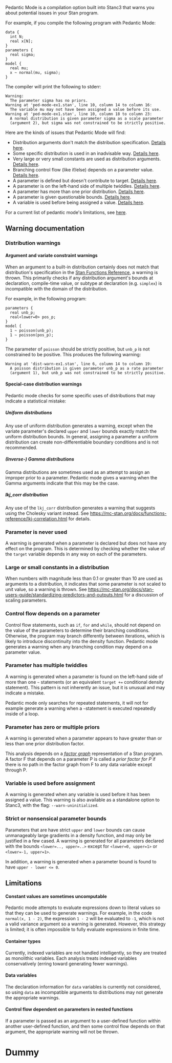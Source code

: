 
Pedantic Mode is a compilation option built into Stanc3 that warns you about potential issues in your Stan program.

For example, if you compile the following program with Pedantic Mode:

    data {
      int N;
      real x[N];
    }
    parameters {
      real sigma;
    }
    model {
      real mu;
      x ~ normal(mu, sigma);
    }

The compiler will print the following to stderr:

    Warning:
      The parameter sigma has no priors.
    Warning at 'ped-mode-ex1.stan', line 10, column 14 to column 16:
      The variable mu may not have been assigned a value before its use.
    Warning at 'ped-mode-ex1.stan', line 10, column 18 to column 23:
      A normal distribution is given parameter sigma as a scale parameter
      (argument 2), but sigma was not constrained to be strictly positive.

Here are the kinds of issues that Pedantic Mode will find:

-   Distribution arguments don't match the distribution specification. [Details here](#orgc4e1d29).
-   Some specific distribution is used in an inadvisable way. [Details here](#org666feb5).
-   Very large or very small constants are used as distribution arguments. [Details here](#org975b60e).
-   Branching control flow (like if/else) depends on a parameter value. [Details here](#org9f17caa).
-   A parameter is defined but doesn't contribute to target. [Details here](#orge315e55).
-   A parameter is on the left-hand side of multiple twiddles. [Details here](#org4ce0054).
-   A parameter has more than one prior distribution. [Details here](#org2a77905).
-   A parameter is given questionable bounds. [Details here](#orgad71dac).
-   A variable is used before being assigned a value. [Details here](#orga70a9f6).

For a current list of pedantic mode's limitations, see [here](#orgb5df36f).


## Warning documentation


### Distribution warnings


#### Argument and variate constraint warnings

<a id="orgc4e1d29"></a>
When an argument to a built-in distribution certainly does not match that distribution's specification in the [Stan Functions Reference](https://mc-stan.org/docs/functions-reference/index.html), a warning is thrown. This primarily checks if any distribution argument's bounds at declaration, compile-time value, or subtype at declaration (e.g. `simplex`) is incompatible with the domain of the distribution.

For example, in the following program:

    parameters {
      real unb_p;
      real<lower=0> pos_p;
    }
    model {
      1 ~ poisson(unb_p);
      1 ~ poisson(pos_p);
    }

The parameter of `poisson` should be strictly positive, but `unb_p` is not constrained to be positive.
This produces the following warning:

    Warning at 'dist-warn-ex1.stan', line 6, column 14 to column 19:
      A poisson distribution is given parameter unb_p as a rate parameter
      (argument 1), but unb_p was not constrained to be strictly positive.


#### Special-case distribution warnings

<a id="org666feb5"></a>
Pedantic mode checks for some specific uses of distributions that may indicate a statistical mistake:


##### Uniform distributions

Any use of uniform distribution generates a warning, except when the variate parameter's declared `upper` and `lower` bounds exactly match the uniform distribution bounds.
In general, assigning a parameter a uniform distribution can create non-differentiable boundary conditions and is not recommended.


##### (Inverse-) Gamma distributions

Gamma distributions are sometimes used as an attempt to assign an improper prior to a parameter.
Pedantic mode gives a warning when the Gamma arguments indicate that this may be the case.


##### lkj\_corr distribution

Any use of the `lkj_corr` distribution generates a warning that suggests using the Cholesky variant instead.
See <https://mc-stan.org/docs/functions-reference/lkj-correlation.html> for details.


### Parameter is never used

<a id="orge315e55"></a>
A warning is generated when a parameter is declared but does not have any effect on the program.
This is determined by checking whether the value of the `target` variable depends in any way on each of the parameters.


### Large or small constants in a distribution

<a id="org975b60e"></a>
When numbers with magnitude less than 0.1 or greater than 10 are used as arguments to a distribution, it indicates that some parameter is not scaled to unit value, so a warning is thrown.
See <https://mc-stan.org/docs/stan-users-guide/standardizing-predictors-and-outputs.html> for a discussion of scaling parameters.


### Control flow depends on a parameter

<a id="org9f17caa"></a>
Control flow statements, such as `if`, `for` and `while`, should not depend on the value of the parameters to determine their branching conditions.
Otherwise, the program may branch differently between iterations, which is likely to introduce discontinuity into the density function.
Pedantic mode generates a warning when any branching condition may depend on a parameter value.


### Parameter has multiple twiddles

<a id="org4ce0054"></a>
A warning is generated when a parameter is found on the left-hand side of more than one `~` statements (or an equivalent `target +=` conditional density statement).
This pattern is not inherently an issue, but it is unusual and may indicate a mistake.

Pedantic mode only searches for repeated statements, it will not for example generate a warning when a `~`statement is executed repeatedly inside of a loop.


### Parameter has zero or multiple priors

<a id="org2a77905"></a>
A warning is generated when a parameter appears to have greater than or less than one prior distribution factor.

This analysis depends on a [*factor graph*](https://en.wikipedia.org/wiki/Factor_graph) representation of a Stan program. A factor F that depends on a parameter P is called a *prior factor for P* if there is no path in the factor graph from F to any data variable except through P.


### Variable is used before assignment

<a id="orga70a9f6"></a>
A warning is generated when any variable is used before it has been assigned a value.
This warning is also available as a standalone option to Stanc3, with the flag: `--warn-uninitialized`.


### Strict or nonsensical parameter bounds

<a id="orgad71dac"></a>
Parameters that are have strict `upper` and `lower` bounds can cause unmanageably large gradients in a density function, and may only be justified in a few cased.
A warning is generated for all parameters declared with the bounds `<lower=.., upper=..>` except for `<lower=0, upper=1>` or `<lower=-1, upper=1>`.

In addition, a warning is generated when a parameter bound is found to have `upper - lower <= 0`.


## Limitations

<a id="orgb5df36f"></a>


#### Constant values are sometimes uncomputable

Pedantic mode attempts to evaluate expressions down to literal values so that they can be used to generate warnings.
For example, in the code `normal(x, 1 - 2)`, the expression `1 - 2` will be evaluated to `-1`, which is not a valid variance argument so a warning is generated.
However, this strategy is limited; it is often impossible to fully evaluate expressions in finite time.


#### Container types

Currently, indexed variables are not handled intelligently, so they are treated as monolithic variables.
Each analysis treats indexed variables conservatively (erring toward generating fewer warnings).


#### Data variables

The declaration information for `data` variables is currently not considered, so using `data` as incompatible arguments to distributions may not generate the appropriate warnings.


#### Control flow dependent on parameters in nested functions

If a parameter is passed as an argument to a user-defined function within another user-defined function, and then some control flow depends on that argument, the appropriate warning will not be thrown.


# Dummy

